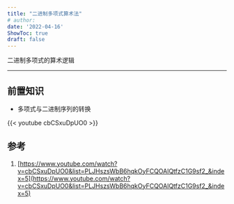 ```yaml
---
title: "二进制多项式算术法"
# author: 
date: '2022-04-16'
ShowToc: true
draft: false
---
```


二进制多项式的算术逻辑

<!--more-->

---

## 前置知识

- 多项式与二进制序列的转换

{{< youtube cbCSxuDpUO0 >}}

## 参考

1. [https://www.youtube.com/watch?v=cbCSxuDpUO0&list=PLJHszsWbB6hqkOyFCQOAlQtfzC1G9sf2_&index=5](https://www.youtube.com/watch?v=cbCSxuDpUO0&list=PLJHszsWbB6hqkOyFCQOAlQtfzC1G9sf2_&index=5)